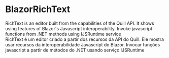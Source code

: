 # BlazorRichText
RichText is an editor built from the capabilities of the Quill API. It shows using features of Blazor's Javascript interoperability. Invoke javascript functions from .NET methods using IJSRuntime service
<br>
RichText é um editor criado a partir dos recursos da API do Quill. Ele mostra usar recursos da interoperabilidade Javascript do Blazor. Invocar funções javascript a partir de métodos do .NET usando serviço IJSRuntime
